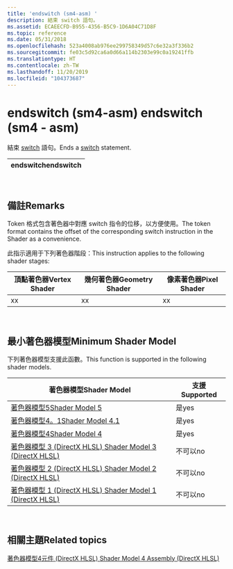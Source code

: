 ```yaml
---
title: 'endswitch (sm4-asm) '
description: 結束 switch 語句。
ms.assetid: ECAEECFD-B955-4356-B5C9-1D6A04C71D8F
ms.topic: reference
ms.date: 05/31/2018
ms.openlocfilehash: 523a4008ab976ee299758349d57c6e32a3f336b2
ms.sourcegitcommit: fe03c5d92ca6a0d66a114b2303e99c0a19241ffb
ms.translationtype: HT
ms.contentlocale: zh-TW
ms.lasthandoff: 11/20/2019
ms.locfileid: "104373687"
---
```

# <a name="endswitch-sm4---asm"></a><span data-ttu-id="d2490-103">endswitch (sm4-asm) </span><span class="sxs-lookup"><span data-stu-id="d2490-103">endswitch (sm4 - asm)</span></span>

<span data-ttu-id="d2490-104">結束 [switch](switch--sm4---asm-.md) 語句。</span><span class="sxs-lookup"><span data-stu-id="d2490-104">Ends a [switch](switch--sm4---asm-.md) statement.</span></span>



| <span data-ttu-id="d2490-105">endswitch</span><span class="sxs-lookup"><span data-stu-id="d2490-105">endswitch</span></span> |
|-----------|



 

## <a name="remarks"></a><span data-ttu-id="d2490-106">備註</span><span class="sxs-lookup"><span data-stu-id="d2490-106">Remarks</span></span>

<span data-ttu-id="d2490-107">Token 格式包含著色器中對應 switch 指令的位移，以方便使用。</span><span class="sxs-lookup"><span data-stu-id="d2490-107">The token format contains the offset of the corresponding switch instruction in the Shader as a convenience.</span></span>

<span data-ttu-id="d2490-108">此指示適用于下列著色器階段：</span><span class="sxs-lookup"><span data-stu-id="d2490-108">This instruction applies to the following shader stages:</span></span>



| <span data-ttu-id="d2490-109">頂點著色器</span><span class="sxs-lookup"><span data-stu-id="d2490-109">Vertex Shader</span></span> | <span data-ttu-id="d2490-110">幾何著色器</span><span class="sxs-lookup"><span data-stu-id="d2490-110">Geometry Shader</span></span> | <span data-ttu-id="d2490-111">像素著色器</span><span class="sxs-lookup"><span data-stu-id="d2490-111">Pixel Shader</span></span> |
|---------------|-----------------|--------------|
| <span data-ttu-id="d2490-112">x</span><span class="sxs-lookup"><span data-stu-id="d2490-112">x</span></span>             | <span data-ttu-id="d2490-113">x</span><span class="sxs-lookup"><span data-stu-id="d2490-113">x</span></span>               | <span data-ttu-id="d2490-114">x</span><span class="sxs-lookup"><span data-stu-id="d2490-114">x</span></span>            |



 

## <a name="minimum-shader-model"></a><span data-ttu-id="d2490-115">最小著色器模型</span><span class="sxs-lookup"><span data-stu-id="d2490-115">Minimum Shader Model</span></span>

<span data-ttu-id="d2490-116">下列著色器模型支援此函數。</span><span class="sxs-lookup"><span data-stu-id="d2490-116">This function is supported in the following shader models.</span></span>



| <span data-ttu-id="d2490-117">著色器模型</span><span class="sxs-lookup"><span data-stu-id="d2490-117">Shader Model</span></span>                                              | <span data-ttu-id="d2490-118">支援</span><span class="sxs-lookup"><span data-stu-id="d2490-118">Supported</span></span> |
|-----------------------------------------------------------|-----------|
| [<span data-ttu-id="d2490-119">著色器模型5</span><span class="sxs-lookup"><span data-stu-id="d2490-119">Shader Model 5</span></span>](d3d11-graphics-reference-sm5.md)        | <span data-ttu-id="d2490-120">是</span><span class="sxs-lookup"><span data-stu-id="d2490-120">yes</span></span>       |
| [<span data-ttu-id="d2490-121">著色器模型4。1</span><span class="sxs-lookup"><span data-stu-id="d2490-121">Shader Model 4.1</span></span>](dx-graphics-hlsl-sm4.md)              | <span data-ttu-id="d2490-122">是</span><span class="sxs-lookup"><span data-stu-id="d2490-122">yes</span></span>       |
| [<span data-ttu-id="d2490-123">著色器模型4</span><span class="sxs-lookup"><span data-stu-id="d2490-123">Shader Model 4</span></span>](dx-graphics-hlsl-sm4.md)                | <span data-ttu-id="d2490-124">是</span><span class="sxs-lookup"><span data-stu-id="d2490-124">yes</span></span>       |
| [<span data-ttu-id="d2490-125">著色器模型 3 (DirectX HLSL) </span><span class="sxs-lookup"><span data-stu-id="d2490-125">Shader Model 3 (DirectX HLSL)</span></span>](dx-graphics-hlsl-sm3.md) | <span data-ttu-id="d2490-126">不可以</span><span class="sxs-lookup"><span data-stu-id="d2490-126">no</span></span>        |
| [<span data-ttu-id="d2490-127">著色器模型 2 (DirectX HLSL) </span><span class="sxs-lookup"><span data-stu-id="d2490-127">Shader Model 2 (DirectX HLSL)</span></span>](dx-graphics-hlsl-sm2.md) | <span data-ttu-id="d2490-128">不可以</span><span class="sxs-lookup"><span data-stu-id="d2490-128">no</span></span>        |
| [<span data-ttu-id="d2490-129">著色器模型 1 (DirectX HLSL) </span><span class="sxs-lookup"><span data-stu-id="d2490-129">Shader Model 1 (DirectX HLSL)</span></span>](dx-graphics-hlsl-sm1.md) | <span data-ttu-id="d2490-130">不可以</span><span class="sxs-lookup"><span data-stu-id="d2490-130">no</span></span>        |



 

## <a name="related-topics"></a><span data-ttu-id="d2490-131">相關主題</span><span class="sxs-lookup"><span data-stu-id="d2490-131">Related topics</span></span>

<dl> <dt>

[<span data-ttu-id="d2490-132">著色器模型4元件 (DirectX HLSL) </span><span class="sxs-lookup"><span data-stu-id="d2490-132">Shader Model 4 Assembly (DirectX HLSL)</span></span>](dx-graphics-hlsl-sm4-asm.md)
</dt> </dl>

 

 




